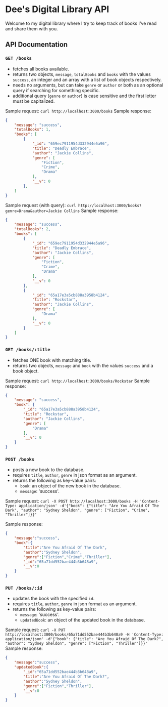 # Dee's Digital Library API
Welcome to my digital library where I try to keep track of books I've read and share them with you.

## API Documentation

### `GET /books`
- fetches all books available.
- returns two objects, `message`, `totalBooks` and `books` with the values `success`, an integer and an array with a list of book objects respectively.
- needs no arguments, but can take `genre` or `author` or both as an optional query if searching for something specific.
- additional query (`genre` or `author`) is case sensitive and the first letter must be capitalized.

Sample request: `curl http://localhost:3000/books`
Sample response:
``` json
{
    "message": "success",
    "totalBooks": 1,
    "books": [
        {
            "_id": "659ec7911954d332944e5a96",
            "title": "Deadly Embrace",
            "author": "Jackie Collins",
            "genre": [
                "Fiction",
                "Crime",
                "Drama"
            ],
            "__v": 0
        },
    ]
}
```

Sample request (with query): `curl http://localhost:3000/books?genre=Drama&author=Jackie Collins`
Sample response:
``` json
{
    "message": "success",
    "totalBooks": 2,
    "books": [
        {
            "_id": "659ec7911954d332944e5a96",
            "title": "Deadly Embrace",
            "author": "Jackie Collins",
            "genre": [
                "Fiction",
                "Crime",
                "Drama"
            ],
            "__v": 0
        },
        {
            "_id": "65a17e3a5cb888a3958b4124",
            "title": "Rockstar",
            "author": "Jackie Collins",
            "genre": [
                "Drama"
            ],
            "__v": 0
        }
    ]
}
```

### `GET /books/:title`
- fetches ONE book with matching title.
- returns two objects, `message` and `book` with the values `success` and a book object.

Sample request: `curl http://localhost:3000/books/Rockstar`
Sample response:
``` json
{
    "message": "success",
    "book": {
        "_id": "65a17e3a5cb888a3958b4124",
        "title": "Rockstar",
        "author": "Jackie Collins",
        "genre": [
            "Drama"
        ],
        "__v": 0
    }
}
```

### `POST /books`
- posts a new book to the database.
- requires `title`, `author`, `genre` in json format as an argument.
- returns the following as key-value pairs:
    - `book`: an object of the new book in the database.
    - `message`: 'success'.

Sample request: `curl -X POST http://localhost:3000/books -H 'Content-Type: application/json' -d'{"book": {"title": "Are You Afraid Of The Dark", "author": "Sydney Sheldon", "genre": ["Fiction", "Crime", "Thriller"]}}'`

Sample response:
``` json
{
    "message":"success",
    "book":{
        "title":"Are You Afraid Of The Dark",
        "author":"Sydney Sheldon",
        "genre":["Fiction","Crime","Thriller"],
        "_id":"65a71dd552bae444b3b648a9",
        "__v":0
    }
}
```

### `PUT /books/:id`
- updates the book with the specified `id`.
- requires `title`, `author`, `genre` in json format as an argument.
- returns the following as key-value pairs:
    - `message`: 'success'.
    - `updatedBook`: an object of the updated book in the database.

Sample request: `curl -X PUT http://localhost:3000/books/65a71dd552bae444b3b648a9 -H 'Content-Type: application/json' -d'{"book": {"title": "Are You Afraid Of The Dark?", "author": "Sydney Sheldon", "genre": ["Fiction", "Thriller"]}}'`
Sample response:
``` json
{
    "message":"success",
    "updatedBook":{
        "_id":"65a71dd552bae444b3b648a9",
        "title":"Are You Afraid Of The Dark?",
        "author":"Sydney Sheldon",
        "genre":["Fiction","Thriller"],
        "__v":0
    }
}
```
